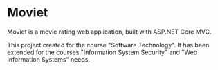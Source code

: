 # Moviet

Moviet is a movie rating web application, built with ASP.NET Core MVC.

This project created for the course "Software Technology".
It has been extended for the courses "Information System Security" and "Web Information Systems" needs.

